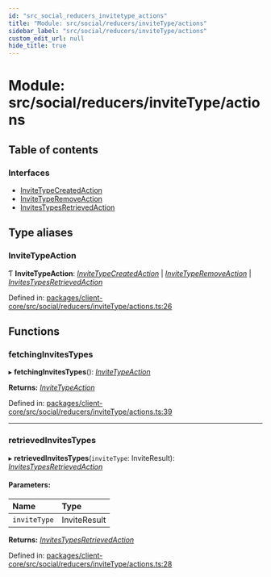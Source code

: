 ```yaml
---
id: "src_social_reducers_invitetype_actions"
title: "Module: src/social/reducers/inviteType/actions"
sidebar_label: "src/social/reducers/inviteType/actions"
custom_edit_url: null
hide_title: true
---
```


# Module: src/social/reducers/inviteType/actions

## Table of contents

### Interfaces

- [InviteTypeCreatedAction](../interfaces/src_social_reducers_invitetype_actions.invitetypecreatedaction.md)
- [InviteTypeRemoveAction](../interfaces/src_social_reducers_invitetype_actions.invitetyperemoveaction.md)
- [InvitesTypesRetrievedAction](../interfaces/src_social_reducers_invitetype_actions.invitestypesretrievedaction.md)

## Type aliases

### InviteTypeAction

Ƭ **InviteTypeAction**: [*InviteTypeCreatedAction*](../interfaces/src_social_reducers_invitetype_actions.invitetypecreatedaction.md) \| [*InviteTypeRemoveAction*](../interfaces/src_social_reducers_invitetype_actions.invitetyperemoveaction.md) \| [*InvitesTypesRetrievedAction*](../interfaces/src_social_reducers_invitetype_actions.invitestypesretrievedaction.md)

Defined in: [packages/client-core/src/social/reducers/inviteType/actions.ts:26](https://github.com/xr3ngine/xr3ngine/blob/a16a45d7e/packages/client-core/src/social/reducers/inviteType/actions.ts#L26)

## Functions

### fetchingInvitesTypes

▸ **fetchingInvitesTypes**(): [*InviteTypeAction*](src_social_reducers_invitetype_actions.md#invitetypeaction)

**Returns:** [*InviteTypeAction*](src_social_reducers_invitetype_actions.md#invitetypeaction)

Defined in: [packages/client-core/src/social/reducers/inviteType/actions.ts:39](https://github.com/xr3ngine/xr3ngine/blob/a16a45d7e/packages/client-core/src/social/reducers/inviteType/actions.ts#L39)

___

### retrievedInvitesTypes

▸ **retrievedInvitesTypes**(`inviteType`: InviteResult): [*InvitesTypesRetrievedAction*](../interfaces/src_social_reducers_invitetype_actions.invitestypesretrievedaction.md)

#### Parameters:

Name | Type |
:------ | :------ |
`inviteType` | InviteResult |

**Returns:** [*InvitesTypesRetrievedAction*](../interfaces/src_social_reducers_invitetype_actions.invitestypesretrievedaction.md)

Defined in: [packages/client-core/src/social/reducers/inviteType/actions.ts:28](https://github.com/xr3ngine/xr3ngine/blob/a16a45d7e/packages/client-core/src/social/reducers/inviteType/actions.ts#L28)
